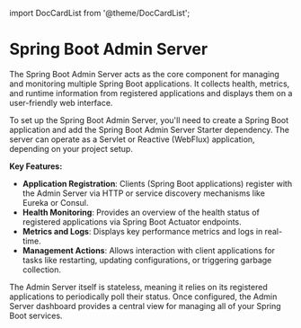 import DocCardList from '@theme/DocCardList';

# Spring Boot Admin Server

The Spring Boot Admin Server acts as the core component for managing and monitoring multiple Spring Boot applications.
It collects health, metrics, and runtime information from registered applications and displays them on a user-friendly
web interface.

To set up the Spring Boot Admin Server, you'll need to create a Spring Boot application and add the Spring Boot Admin
Server Starter dependency. The server can operate as a Servlet or Reactive (WebFlux) application, depending on your
project setup.

**Key Features:**

* **Application Registration**: Clients (Spring Boot applications) register with the Admin Server via HTTP or service
  discovery mechanisms like Eureka or Consul.
* **Health Monitoring**: Provides an overview of the health status of registered applications via Spring Boot Actuator
  endpoints.
* **Metrics and Logs**: Displays key performance metrics and logs in real-time.
* **Management Actions**: Allows interaction with client applications for tasks like restarting, updating
  configurations, or triggering garbage collection.

The Admin Server itself is stateless, meaning it relies on its registered applications to periodically poll their
status. Once configured, the Admin Server dashboard provides a central view for managing all of your Spring Boot
services.

 <DocCardList />
